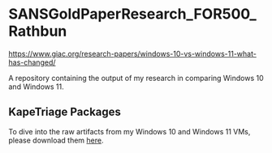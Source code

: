 # SANSGoldPaperResearch_FOR500_Rathbun

https://www.giac.org/research-papers/windows-10-vs-windows-11-what-has-changed/

A repository containing the output of my research in comparing Windows 10 and Windows 11.

## KapeTriage Packages

To dive into the raw artifacts from my Windows 10 and Windows 11 VMs, please download them [here](https://www.mediafire.com/?\*\*\*#rv6gvokuwh9wd).
